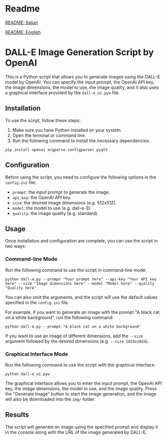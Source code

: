 # Readme
[README: Italian](./README_IT.md)

[README: English](./README.md)

# DALL-E Image Generation Script by OpenAI

This is a Python script that allows you to generate images using the DALL-E model by OpenAI. You can specify the input prompt, the OpenAI API key, the image dimensions, the model to use, the image quality, and it also uses a graphical interface provided by the `dall-e_ui.pyw` file.

## Installation

To use the script, follow these steps:

1. Make sure you have Python installed on your system.
2. Open the terminal or command line.
3. Run the following command to install the necessary dependencies:

```shell
pip install openai argparse configparser pyqt5
```

## Configuration

Before using the script, you need to configure the following options in the `config.ini` file:

- `prompt`: the input prompt to generate the image.
- `api_key`: the OpenAI API key.
- `size`: the desired image dimensions (e.g. 512x512).
- `model`: the model to use (e.g. dall-e-3).
- `quality`: the image quality (e.g. standard).

## Usage

Once installation and configuration are complete, you can use the script in two ways:

### Command-line Mode

Run the following command to use the script in command-line mode:

```shell
python dall-e.py --prompt "Your prompt here" --api-key "Your API key here" --size "Image dimensions here" --model "Model here" --quality "Quality here"
```

You can also omit the arguments, and the script will use the default values specified in the `config.ini` file.

For example, if you want to generate an image with the prompt "A black cat on a white background", run the following command:

```shell
python dall-e.py --prompt "A black cat on a white background"
```

If you want to use an image of different dimensions, add the `--size` argument followed by the desired dimensions (e.g. `--size 1024x1024`).

### Graphical Interface Mode

Run the following command to use the script with the graphical interface:

```shell
python dall-e_ui.pyw
```

The graphical interface allows you to enter the input prompt, the OpenAI API key, the image dimensions, the model to use, and the image quality. Press the "Generate Image" button to start the image generation, and the image will also be downloaded into the `img/` folder.

## Results

The script will generate an image using the specified prompt and display it in the console along with the URL of the image generated by DALL-E.